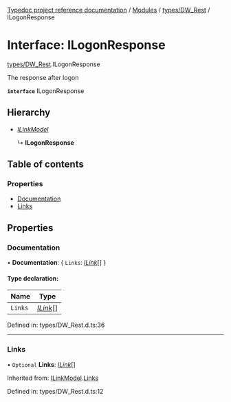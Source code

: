 [Typedoc project reference documentation](../README.md) / [Modules](../modules.md) / [types/DW_Rest](../modules/types_dw_rest.md) / ILogonResponse

# Interface: ILogonResponse

[types/DW_Rest](../modules/types_dw_rest.md).ILogonResponse

The response after logon

**`interface`** ILogonResponse

## Hierarchy

* [*ILinkModel*](types_dw_rest.ilinkmodel.md)

  ↳ **ILogonResponse**

## Table of contents

### Properties

- [Documentation](types_dw_rest.ilogonresponse.md#documentation)
- [Links](types_dw_rest.ilogonresponse.md#links)

## Properties

### Documentation

• **Documentation**: { `Links`: [*ILink*](types_dw_rest.ilink.md)[]  }

#### Type declaration:

Name | Type |
------ | ------ |
`Links` | [*ILink*](types_dw_rest.ilink.md)[] |

Defined in: types/DW_Rest.d.ts:36

___

### Links

• `Optional` **Links**: [*ILink*](types_dw_rest.ilink.md)[]

Inherited from: [ILinkModel](types_dw_rest.ilinkmodel.md).[Links](types_dw_rest.ilinkmodel.md#links)

Defined in: types/DW_Rest.d.ts:12
